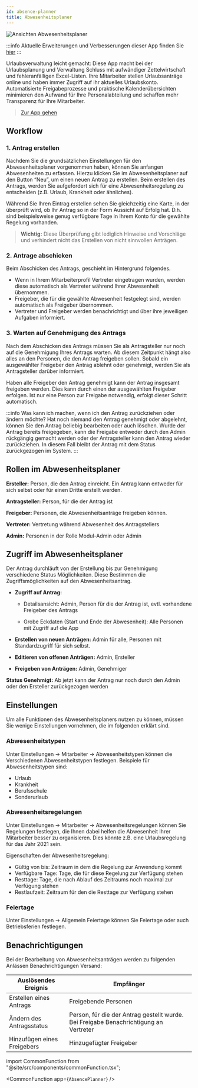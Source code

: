 ```yaml
---
id: absence-planner
title: Abwesenheitsplaner
---
```


![Ansichten Abwesenheitsplaner](https://caqadmin.blob.core.windows.net/faqs/97-images/b3ee39c7-274f-4ee8-8fdb-a64aa2410e4e-mceclip0.png)

:::info Aktuelle Erweiterungen und Verbesserungen dieser App finden Sie [hier](/blog/tags/abwesenheitsplaner)
:::

Urlaubsverwaltung leicht gemacht: Diese App macht bei der Urlaubsplanung und Verwaltung Schluss mit aufwändiger Zettelwirtschaft und fehleranfälligen Excel-Listen.
Ihre Mitarbeiter stellen Urlaubsanträge online und haben immer Zugriff auf ihr aktuelles Urlaubskonto.
Automatisierte Freigabeprozesse und praktische Kalenderübersichten minimieren den Aufwand für Ihre Personalabteilung und schaffen mehr Transparenz für Ihre Mitarbeiter.

> [Zur App gehen](https://app.qmbase.com/Account/findworkspace?returnUrl=/absenceplanner)

## Workflow

### 1. Antrag erstellen

Nachdem Sie die grundsätzlichen Einstellungen für den Abwesenheitsplaner vorgenommen haben, können Sie anfangen Abwesenheiten zu erfassen.
Hierzu klicken Sie im Abwesenheitsplaner auf den Button “Neu”, um einen neuen Antrag zu erstellen.
Beim erstellen des Antrags, werden Sie aufgefordert sich für eine Abwesenheitsregelung zu entscheiden (z.B. Urlaub, Krankheit oder ähnliches).

Während Sie Ihren Eintrag erstellen sehen Sie gleichzeitig eine Karte, in der überprüft wird, ob Ihr Antrag so in der Form Aussicht auf Erfolg hat.
D.h. sind beispielsweise genug verfügbare Tage in Ihrem Konto für die gewählte Regelung vorhanden.

> **Wichtig:** Diese Überprüfung gibt lediglich Hinweise und Vorschläge und verhindert nicht das Erstellen von nicht sinnvollen Anträgen.

### 2. Antrage abschicken

Beim Abschicken des Antrags, geschieht im Hintergrund folgendes.

- Wenn in Ihrem Mitarbeiterprofil Vertreter eingetragen wurden, werden diese automatisch als Vertreter während Ihrer Abwesenheit übernommen.
- Freigeber, die für die gewählte Abwesenheit festgelegt sind, werden automatisch als Freigeber übernommen.
- Vertreter und Freigeber werden benachrichtigt und über ihre jeweiligen Aufgaben informiert.

### 3. Warten auf Genehmigung des Antrags

Nach dem Abschicken des Antrags müssen Sie als Antragsteller nur noch auf die Genehmigung Ihres Antrags warten.
Ab diesem Zeitpunkt hängt also alles an den Personen, die den Antrag freigeben sollen.
Sobald ein ausgewählter Freigeber den Antrag ablehnt oder genehmigt, werden Sie als Antragsteller darüber informiert.

Haben alle Freigeber den Antrag genehmigt kann der Antrag insgesamt freigeben werden. Dies kann durch einen der ausgewählten Freigeber erfolgen.
Ist nur eine Person zur Freigabe notwendig, erfolgt dieser Schritt automatisch.

:::info Was kann ich machen, wenn ich den Antrag zurückziehen oder ändern möchte?
Hat noch niemand den Antrag genehmigt oder abgelehnt, können Sie den Antrag beliebig bearbeiten oder auch löschen.
Wurde der Antrag bereits freigegeben, kann die Freigabe entweder durch den Admin rückgängig gemacht werden oder der Antragsteller kann den Antrag wieder zurückziehen.
In diesem Fall bleibt der Antrag mit dem Status zurückgezogen im System.
:::

## Rollen im Abwesenheitsplaner

**Ersteller:** Person, die den Antrag einreicht. Ein Antrag kann entweder für sich selbst oder für einen Dritte erstellt werden.

**Antragsteller:** Person, für die der Antrag ist

**Freigeber:** Personen, die Abwesenheitsanträge freigeben können.

**Vertreter:** Vertretung während Abwesenheit des Antragstellers

**Admin:** Personen in der Rolle Modul-Admin oder Admin

## Zugriff im Abwesenheitsplaner

Der Antrag durchläuft von der Erstellung bis zur Genehmigung verschiedene Status Möglichkeiten. Diese Bestimmen die Zugriffsmöglichkeiten auf den Abwesenheitsantrag.

- **Zugriff auf Antrag:**

  - Detailsansicht: Admin, Person für die der Antrag ist, evtl. vorhandene Freigeber des Antrags

  - Grobe Eckdaten (Start und Ende der Abwesenheit): Alle Personen mit Zugriff auf die App

- **Erstellen von neuen Anträgen:** Admin für alle, Personen mit Standardzugriff für sich selbst.

- **Editieren von offenen Anträgen:** Admin, Ersteller

- **Freigeben von Anträgen:** Admin, Genehmiger

**Status Genehmigt:** Ab jetzt kann der Antrag nur noch durch den Admin oder den Ersteller zurückgezogen werden

## Einstellungen

Um alle Funktionen des Abwesenheitsplaners nutzen zu können, müssen Sie wenige Einstellungen vornehmen, die im folgenden erklärt sind.

### Abwesenheitstypen

Unter Einstellungen -> Mitarbeiter -> Abwesenheitstypen können die Verschiedenen Abwesenheitstypen festlegen.
Beispiele für Abwesenheitstypen sind:

- Urlaub
- Krankheit
- Berufsschule
- Sonderurlaub

### Abwesenheitsregelungen

Unter Einstellungen -> Mitarbeiter -> Abwesenheitsregelungen können Sie Regelungen festlegen, die Ihnen dabei helfen die Abwesenheit Ihrer Mitarbeiter besser zu organisieren. Dies könnte z.B. eine Urlaubsregelung für das Jahr 2021 sein.

Eigenschaften der Abwesenheitsregelung:

- Gültig von bis: Zeitraum in dem die Regelung zur Anwendung kommt
- Verfügbare Tage: Tage, die für diese Regelung zur Verfügung stehen
- Resttage: Tage, die nach Ablauf des Zeitraums noch maximal zur Verfügung stehen
- Restlaufzeit: Zeitraum für den die Resttage zur Verfügung stehen

### Feiertage

Unter Einstellungen -> Allgemein Feiertage können Sie Feiertage oder auch Betriebsferien festlegen.

## Benachrichtigungen

Bei der Bearbeitung von Abwesenheitsanträgen werden zu folgenden Anlässen Benachrichtigungen Versand:

| Auslösendes Ereignis        | Empfänger                                                                             |
| --------------------------- | ------------------------------------------------------------------------------------- |
| Erstellen eines Antrags     | Freigebende Personen                                                                  |
| Ändern des Antragsstatus    | Person, für die der Antrag gestellt wurde. Bei Freigabe Benachrichtigung an Vertreter |
| Hinzufügen eines Freigebers | Hinzugefügter Freigeber                                                               |

<!-- Custom component -->

import CommonFunction from "@site/src/components/commonFunction.tsx";

<CommonFunction app={`AbsencePlanner`} />
